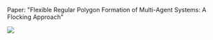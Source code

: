 Paper: "Flexible Regular Polygon Formation of Multi-Agent Systems: A Flocking Approach"


![](https://github.com/smmss/Regular-Polygon-Formation/blob/main/Size-Scaling.gif)

